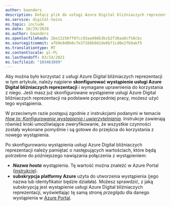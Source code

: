 ```yaml
---
author: baanders
description: Dołącz plik do usługi Azure Digital bliźniaczych reprezentacji — wymaganie wstępne, aby skonfigurować wystąpienie
ms.service: digital-twins
ms.topic: include
ms.date: 10/29/2020
ms.author: baanders
ms.openlocfilehash: 2be13256ff0fcc93aa40db3bcb2f38aa0cf58cbc
ms.sourcegitcommit: afb9e9d0b0c7e37166b9d1de6b71cd0e2fb9abf5
ms.translationtype: MT
ms.contentlocale: pl-PL
ms.lasthandoff: 03/14/2021
ms.locfileid: "103463899"
---
```

Aby można było korzystać z usługi Azure Digital bliźniaczych reprezentacji w tym artykule, należy najpierw **skonfigurować wystąpienie usługi Azure Digital bliźniaczych reprezentacji** i wymagane uprawnienia do korzystania z niego. Jeśli masz już skonfigurowane wystąpienie usługi Azure Digital bliźniaczych reprezentacji na podstawie poprzedniej pracy, możesz użyć tego wystąpienia.

W przeciwnym razie postępuj zgodnie z instrukcjami podanymi w temacie [*How to: Konfigurowanie wystąpienia i uwierzytelniania*](../articles/digital-twins/how-to-set-up-instance-portal.md). Instrukcje zawierają również kroki umożliwiające zweryfikowanie, że wszystkie czynności zostały wykonane pomyślnie i są gotowe do przejścia do korzystania z nowego wystąpienia.

Po skonfigurowaniu wystąpienia usługi Azure Digital bliźniaczych reprezentacji należy pamiętać o następujących wartościach, które będą potrzebne do późniejszego nawiązania połączenia z wystąpieniem:
* **_Nazwa hosta_** wystąpienia. Tę wartość można znaleźć w Azure Portal ([instrukcje](../articles/digital-twins/how-to-set-up-instance-portal.md#verify-success-and-collect-important-values)).
* **subskrypcja platformy Azure** użyta do utworzenia wystąpienia (jego nazwa lub identyfikator będzie działała). Możesz sprawdzić, z jaką subskrypcją jest wystąpienie usługi Azure Digital bliźniaczych reprezentacji, wyświetlając tę samą stronę *przeglądu* dla danego wystąpienia w [Azure Portal](https://portal.azure.com).
